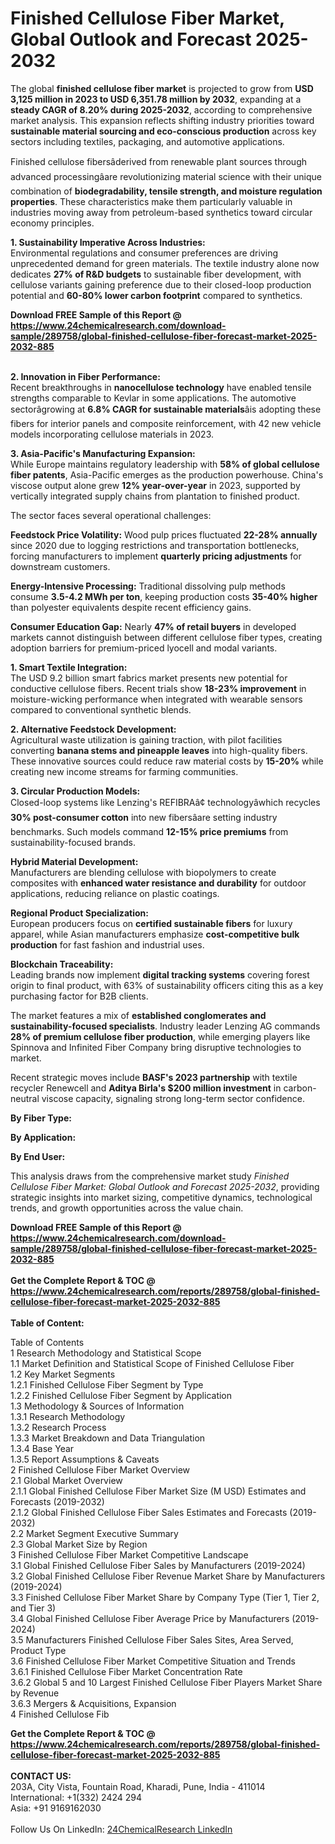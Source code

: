 <h1>Finished Cellulose Fiber Market, Global Outlook and Forecast 2025-2032</h1><p>The global <strong>finished cellulose fiber market</strong> is projected to grow from <strong>USD 3,125 million in 2023 to USD 6,351.78 million by 2032</strong>, expanding at a <strong>steady CAGR of 8.20% during 2025-2032</strong>, according to comprehensive market analysis. This expansion reflects shifting industry priorities toward <strong>sustainable material sourcing and eco-conscious production</strong> across key sectors including textiles, packaging, and automotive applications.</p><p>Finished cellulose fibersâderived from renewable plant sources through advanced processingâare revolutionizing material science with their unique combination of <strong>biodegradability, tensile strength, and moisture regulation properties</strong>. These characteristics make them particularly valuable in industries moving away from petroleum-based synthetics toward circular economy principles.</p><p><strong>1. Sustainability Imperative Across Industries:</strong><br>
Environmental regulations and consumer preferences are driving unprecedented demand for green materials. The textile industry alone now dedicates <strong>27% of R&amp;D budgets</strong> to sustainable fiber development, with cellulose variants gaining preference due to their closed-loop production potential and <strong>60-80% lower carbon footprint</strong> compared to synthetics.</p><div><b>Download FREE Sample of this Report @ 
            <a href="https://www.24chemicalresearch.com/download-sample/289758/global-finished-cellulose-fiber-forecast-market-2025-2032-885">
            https://www.24chemicalresearch.com/download-sample/289758/global-finished-cellulose-fiber-forecast-market-2025-2032-885</a></b></div><br><p><strong>2. Innovation in Fiber Performance:</strong><br>
Recent breakthroughs in <strong>nanocellulose technology</strong> have enabled tensile strengths comparable to Kevlar in some applications. The automotive sectorâgrowing at <strong>6.8% CAGR for sustainable materials</strong>âis adopting these fibers for interior panels and composite reinforcement, with 42 new vehicle models incorporating cellulose materials in 2023.</p><p><strong>3. Asia-Pacific's Manufacturing Expansion:</strong><br>
While Europe maintains regulatory leadership with <strong>58% of global cellulose fiber patents</strong>, Asia-Pacific emerges as the production powerhouse. China's viscose output alone grew <strong>12% year-over-year</strong> in 2023, supported by vertically integrated supply chains from plantation to finished product.</p><p>The sector faces several operational challenges:</p><p><strong>Feedstock Price Volatility:</strong> Wood pulp prices fluctuated <strong>22-28% annually</strong> since 2020 due to logging restrictions and transportation bottlenecks, forcing manufacturers to implement <strong>quarterly pricing adjustments</strong> for downstream customers.</p><p><strong>Energy-Intensive Processing:</strong> Traditional dissolving pulp methods consume <strong>3.5-4.2 MWh per ton</strong>, keeping production costs <strong>35-40% higher</strong> than polyester equivalents despite recent efficiency gains.</p><p><strong>Consumer Education Gap:</strong> Nearly <strong>47% of retail buyers</strong> in developed markets cannot distinguish between different cellulose fiber types, creating adoption barriers for premium-priced lyocell and modal variants.</p><p><strong>1. Smart Textile Integration:</strong><br>
The USD 9.2 billion smart fabrics market presents new potential for conductive cellulose fibers. Recent trials show <strong>18-23% improvement</strong> in moisture-wicking performance when integrated with wearable sensors compared to conventional synthetic blends.</p><p><strong>2. Alternative Feedstock Development:</strong><br>
Agricultural waste utilization is gaining traction, with pilot facilities converting <strong>banana stems and pineapple leaves</strong> into high-quality fibers. These innovative sources could reduce raw material costs by <strong>15-20%</strong> while creating new income streams for farming communities.</p><p><strong>3. Circular Production Models:</strong><br>
Closed-loop systems like Lenzing's REFIBRAâ¢ technologyâwhich recycles <strong>30% post-consumer cotton</strong> into new fibersâare setting industry benchmarks. Such models command <strong>12-15% price premiums</strong> from sustainability-focused brands.</p><p><strong>Hybrid Material Development:</strong><br>
	Manufacturers are blending cellulose with biopolymers to create composites with <strong>enhanced water resistance and durability</strong> for outdoor applications, reducing reliance on plastic coatings.</p><p><strong>Regional Product Specialization:</strong><br>
	European producers focus on <strong>certified sustainable fibers</strong> for luxury apparel, while Asian manufacturers emphasize <strong>cost-competitive bulk production</strong> for fast fashion and industrial uses.</p><p><strong>Blockchain Traceability:</strong><br>
	Leading brands now implement <strong>digital tracking systems</strong> covering forest origin to final product, with 63% of sustainability officers citing this as a key purchasing factor for B2B clients.</p><p>The market features a mix of <strong>established conglomerates and sustainability-focused specialists</strong>. Industry leader Lenzing AG commands <strong>28% of premium cellulose fiber production</strong>, while emerging players like Spinnova and Infinited Fiber Company bring disruptive technologies to market.</p><p>Recent strategic moves include <strong>BASF's 2023 partnership</strong> with textile recycler Renewcell and <strong>Aditya Birla's $200 million investment</strong> in carbon-neutral viscose capacity, signaling strong long-term sector confidence.</p><p><strong>By Fiber Type:</strong></p><p><strong>By Application:</strong></p><p><strong>By End User:</strong></p><p>This analysis draws from the comprehensive market study <em>Finished Cellulose Fiber Market: Global Outlook and Forecast 2025-2032</em>, providing strategic insights into market sizing, competitive dynamics, technological trends, and growth opportunities across the value chain.</p><div><b>Download FREE Sample of this Report @ 
            <a href="https://www.24chemicalresearch.com/download-sample/289758/global-finished-cellulose-fiber-forecast-market-2025-2032-885">
            https://www.24chemicalresearch.com/download-sample/289758/global-finished-cellulose-fiber-forecast-market-2025-2032-885</a></b></div><br><div><b>Get the Complete Report & TOC @ 
            <a href="https://www.24chemicalresearch.com/reports/289758/global-finished-cellulose-fiber-forecast-market-2025-2032-885">
            https://www.24chemicalresearch.com/reports/289758/global-finished-cellulose-fiber-forecast-market-2025-2032-885</a></b></div><br>
            <b>Table of Content:</b><p>Table of Contents<br />
1 Research Methodology and Statistical Scope<br />
1.1 Market Definition and Statistical Scope of Finished Cellulose Fiber<br />
1.2 Key Market Segments<br />
1.2.1 Finished Cellulose Fiber Segment by Type<br />
1.2.2 Finished Cellulose Fiber Segment by Application<br />
1.3 Methodology & Sources of Information<br />
1.3.1 Research Methodology<br />
1.3.2 Research Process<br />
1.3.3 Market Breakdown and Data Triangulation<br />
1.3.4 Base Year<br />
1.3.5 Report Assumptions & Caveats<br />
2 Finished Cellulose Fiber Market Overview<br />
2.1 Global Market Overview<br />
2.1.1 Global Finished Cellulose Fiber Market Size (M USD) Estimates and Forecasts (2019-2032)<br />
2.1.2 Global Finished Cellulose Fiber Sales Estimates and Forecasts (2019-2032)<br />
2.2 Market Segment Executive Summary<br />
2.3 Global Market Size by Region<br />
3 Finished Cellulose Fiber Market Competitive Landscape<br />
3.1 Global Finished Cellulose Fiber Sales by Manufacturers (2019-2024)<br />
3.2 Global Finished Cellulose Fiber Revenue Market Share by Manufacturers (2019-2024)<br />
3.3 Finished Cellulose Fiber Market Share by Company Type (Tier 1, Tier 2, and Tier 3)<br />
3.4 Global Finished Cellulose Fiber Average Price by Manufacturers (2019-2024)<br />
3.5 Manufacturers Finished Cellulose Fiber Sales Sites, Area Served, Product Type<br />
3.6 Finished Cellulose Fiber Market Competitive Situation and Trends<br />
3.6.1 Finished Cellulose Fiber Market Concentration Rate<br />
3.6.2 Global 5 and 10 Largest Finished Cellulose Fiber Players Market Share by Revenue<br />
3.6.3 Mergers & Acquisitions, Expansion<br />
4 Finished Cellulose Fib</p><div><b>Get the Complete Report & TOC @ 
            <a href="https://www.24chemicalresearch.com/reports/289758/global-finished-cellulose-fiber-forecast-market-2025-2032-885">
            https://www.24chemicalresearch.com/reports/289758/global-finished-cellulose-fiber-forecast-market-2025-2032-885</a></b></div><br><b>CONTACT US:</b><br>
            203A, City Vista, Fountain Road, Kharadi, Pune, India - 411014<br>
            International: +1(332) 2424 294<br>
            Asia: +91 9169162030 <br><br>
            Follow Us On LinkedIn: <a href="https://www.linkedin.com/company/24chemicalresearch/">24ChemicalResearch LinkedIn</a>